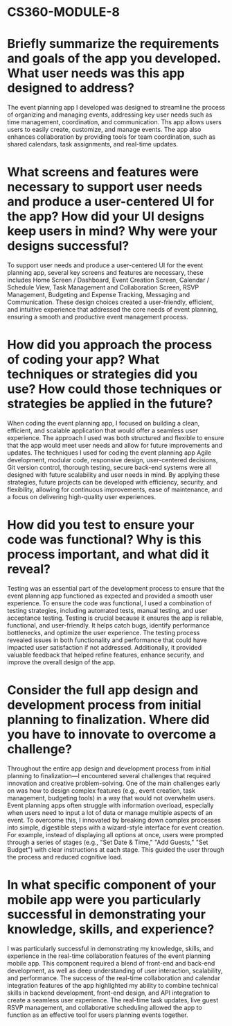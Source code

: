 # CS360-MODULE-8
# Briefly summarize the requirements and goals of the app you developed. What user needs was this app designed to address?
The event planning app I developed was designed to streamline the process of organizing and managing events, addressing key user needs such as time management, coordination, and communication. Ths app allows users users to easily create, customize, and manage events. The app also enhances collaboration by providing tools for team coordination, such as shared calendars, task assignments, and real-time updates.
# What screens and features were necessary to support user needs and produce a user-centered UI for the app? How did your UI designs keep users in mind? Why were your designs successful?
To support user needs and produce a user-centered UI for the event planning app, several key screens and features are necessary, these includes Home Screen / Dashboard, Event Creation Screen, Calendar / Schedule View, Task Management and Collaboration Screen,  RSVP Management, Budgeting and Expense Tracking, Messaging and Communication. These design choices created a user-friendly, efficient, and intuitive experience that addressed the core needs of event planning, ensuring a smooth and productive event management process. 
# How did you approach the process of coding your app? What techniques or strategies did you use? How could those techniques or strategies be applied in the future?
When coding the event planning app, I focused on building a clean, efficient, and scalable application that would offer a seamless user experience. The approach I used was both structured and flexible to ensure that the app would meet user needs and allow for future improvements and updates. The techniques I used for coding the event planning app Agile development, modular code, responsive design, user-centered decisions, Git version control, thorough testing, secure back-end systems were all designed with future scalability and user needs in mind. By applying these strategies, future projects can be developed with efficiency, security, and flexibility, allowing for continuous improvements, ease of maintenance, and a focus on delivering high-quality user experiences.
# How did you test to ensure your code was functional? Why is this process important, and what did it reveal?
Testing was an essential part of the development process to ensure that the event planning app functioned as expected and provided a smooth user experience. To ensure the code was functional, I used a combination of testing strategies, including automated tests, manual testing, and user acceptance testing. Testing is crucial because it ensures the app is reliable, functional, and user-friendly. It helps catch bugs, identify performance bottlenecks, and optimize the user experience. The testing process revealed issues in both functionality and performance that could have impacted user satisfaction if not addressed. Additionally, it provided valuable feedback that helped refine features, enhance security, and improve the overall design of the app.
# Consider the full app design and development process from initial planning to finalization. Where did you have to innovate to overcome a challenge?
Throughout the entire app design and development process from initial planning to finalization—I encountered several challenges that required innovation and creative problem-solving.  One of the main challenges early on was how to design complex features (e.g., event creation, task management, budgeting tools) in a way that would not overwhelm users. Event planning apps often struggle with information overload, especially when users need to input a lot of data or manage multiple aspects of an event. To overcome this, I innovated by breaking down complex processes into simple, digestible steps with a wizard-style interface for event creation. For example, instead of displaying all options at once, users were prompted through a series of stages (e.g., "Set Date & Time," "Add Guests," "Set Budget") with clear instructions at each stage. This guided the user through the process and reduced cognitive load.
# In what specific component of your mobile app were you particularly successful in demonstrating your knowledge, skills, and experience?
I was particularly successful in demonstrating my knowledge, skills, and experience in the real-time collaboration features of the event planning mobile app. This component required a blend of front-end and back-end development, as well as deep understanding of user interaction, scalability, and performance. The success of the real-time collaboration and calendar integration features of the app highlighted my ability to combine technical skills in backend development, front-end design, and API integration to create a seamless user experience. The real-time task updates, live guest RSVP management, and collaborative scheduling allowed the app to function as an effective tool for users planning events together. 



